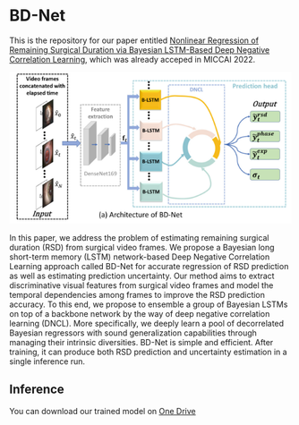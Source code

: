 # BD-Net


This is the repository for our paper entitled [Nonlinear Regression of Remaining Surgical Duration via Bayesian LSTM-Based Deep Negative Correlation Learning](https://link.springer.com/chapter/10.1007/978-3-031-16449-1_40), which was already acceped in MICCAI 2022.


![avatar](https://github.com/jywu511/BD-Net/blob/main/BDNet.png)



In this paper, we address the problem of estimating remaining surgical duration (RSD) from surgical video frames. We propose a Bayesian long short-term memory (LSTM) network-based Deep Negative Correlation Learning approach called BD-Net for accurate regression of RSD prediction as well as estimating prediction uncertainty. Our method aims to extract discriminative visual features from surgical video frames and model the temporal dependencies among frames to improve the RSD prediction accuracy. To this end, we propose to ensemble a group of Bayesian LSTMs on top of a backbone network by the way of deep negative correlation learning (DNCL). More specifically, we deeply learn a pool of decorrelated Bayesian regressors with sound generalization capabilities through managing their intrinsic diversities. BD-Net is simple and efficient. After training, it can produce both RSD prediction and uncertainty estimation in a single inference run.

## Inference

You can download our trained model on [One Drive](https://sjtueducn-my.sharepoint.com/:f:/g/personal/sjtuwjy_sjtu_edu_cn/Ev4feqx0tetDrvc_LxXiGZYBLLGrqB4FUpxHRZXDSOFApA?e=BDzVqz)
